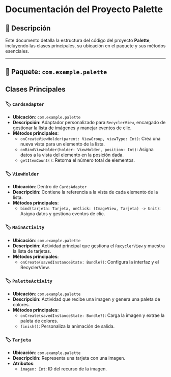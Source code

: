 
# Documentación del Proyecto Palette 

## 📌 Descripción
Este documento detalla la estructura del código del proyecto **Palette**, incluyendo las clases principales, su ubicación en el paquete y sus métodos esenciales.

---

## 📂 Paquete: `com.example.palette`

## Clases Principales

### 🏷️ `CardsAdapter`
- **Ubicación**: `com.example.palette`
- **Descripción**: Adaptador personalizado para `RecyclerView`, encargado de gestionar la lista de imágenes y manejar eventos de clic.
- **Métodos principales**:
  - `onCreateViewHolder(parent: ViewGroup, viewType: Int)`: Crea una nueva vista para un elemento de la lista.
  - `onBindViewHolder(holder: ViewHolder, position: Int)`: Asigna datos a la vista del elemento en la posición dada.
  - `getItemCount()`: Retorna el número total de elementos.

### 🏷️ `ViewHolder`
- **Ubicación**: Dentro de `CardsAdapter`
- **Descripción**: Contiene la referencia a la vista de cada elemento de la lista.
- **Métodos principales**:
  - `bind(tarjeta: Tarjeta, onClick: (ImageView, Tarjeta) -> Unit)`: Asigna datos y gestiona eventos de clic.

### 🏷️ `MainActivity`
- **Ubicación**: `com.example.palette`
- **Descripción**: Actividad principal que gestiona el `RecyclerView` y muestra la lista de tarjetas.
- **Métodos principales**:
  - `onCreate(savedInstanceState: Bundle?)`: Configura la interfaz y el RecyclerView.

### 🏷️ `PaletteActivity`
- **Ubicación**: `com.example.palette`
- **Descripción**: Actividad que recibe una imagen y genera una paleta de colores.
- **Métodos principales**:
  - `onCreate(savedInstanceState: Bundle?)`: Carga la imagen y extrae la paleta de colores.
  - `finish()`: Personaliza la animación de salida.

### 🏷️ `Tarjeta`
- **Ubicación**: `com.example.palette`
- **Descripción**: Representa una tarjeta con una imagen.
- **Atributos**:
  - `imagen: Int`: ID del recurso de la imagen.
